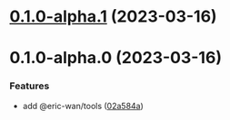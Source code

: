 # [0.1.0-alpha.1](https://github.com/GOGOGOSIR/open-source-monorepo/compare/@eric-wan/use@0.1.0-alpha.0...@eric-wan/use@0.1.0-alpha.1) (2023-03-16)



# 0.1.0-alpha.0 (2023-03-16)


### Features

* add @eric-wan/tools ([02a584a](https://github.com/GOGOGOSIR/open-source-monorepo/commit/02a584ad66f139aee3528bc3ccd1ea06fbfa16d0))



